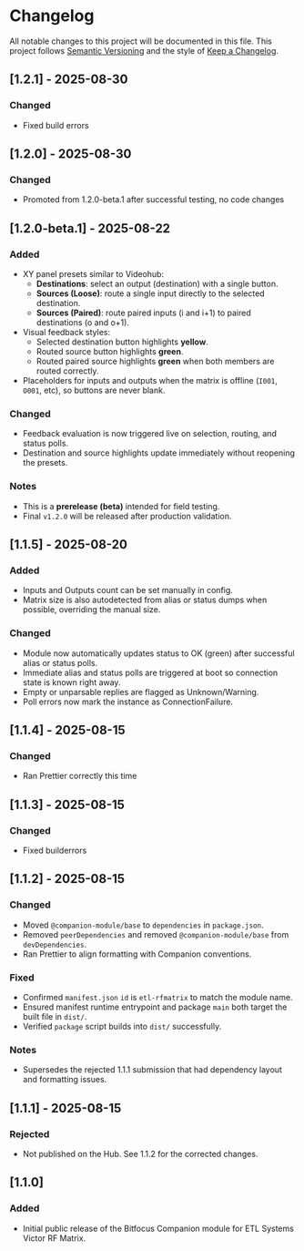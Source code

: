 # Changelog

All notable changes to this project will be documented in this file.
This project follows [Semantic Versioning](https://semver.org/) and the style of [Keep a Changelog](https://keepachangelog.com/en/1.1.0/).

## [1.2.1] - 2025-08-30

### Changed
- Fixed build errors

## [1.2.0] - 2025-08-30

### Changed
- Promoted from 1.2.0-beta.1 after successful testing, no code changes

## [1.2.0-beta.1] - 2025-08-22

### Added

- XY panel presets similar to Videohub:
  - **Destinations**: select an output (destination) with a single button.
  - **Sources (Loose)**: route a single input directly to the selected destination.
  - **Sources (Paired)**: route paired inputs (i and i+1) to paired destinations (o and o+1).
- Visual feedback styles:
  - Selected destination button highlights **yellow**.
  - Routed source button highlights **green**.
  - Routed paired source highlights **green** when both members are routed correctly.
- Placeholders for inputs and outputs when the matrix is offline (`I001`, `O001`, etc), so buttons are never blank.

### Changed

- Feedback evaluation is now triggered live on selection, routing, and status polls.
- Destination and source highlights update immediately without reopening the presets.

### Notes

- This is a **prerelease (beta)** intended for field testing.
- Final `v1.2.0` will be released after production validation.

## [1.1.5] - 2025-08-20

### Added

- Inputs and Outputs count can be set manually in config.
- Matrix size is also autodetected from alias or status dumps when possible, overriding the manual size.

### Changed

- Module now automatically updates status to OK (green) after successful alias or status polls.
- Immediate alias and status polls are triggered at boot so connection state is known right away.
- Empty or unparsable replies are flagged as Unknown/Warning.
- Poll errors now mark the instance as ConnectionFailure.

## [1.1.4] - 2025-08-15

### Changed

- Ran Prettier correctly this time

## [1.1.3] - 2025-08-15

### Changed

- Fixed builderrors

## [1.1.2] - 2025-08-15

### Changed

- Moved `@companion-module/base` to `dependencies` in `package.json`.
- Removed `peerDependencies` and removed `@companion-module/base` from `devDependencies`.
- Ran Prettier to align formatting with Companion conventions.

### Fixed

- Confirmed `manifest.json` `id` is `etl-rfmatrix` to match the module name.
- Ensured manifest runtime entrypoint and package `main` both target the built file in `dist/`.
- Verified `package` script builds into `dist/` successfully.

### Notes

- Supersedes the rejected 1.1.1 submission that had dependency layout and formatting issues.

## [1.1.1] - 2025-08-15

### Rejected

- Not published on the Hub. See 1.1.2 for the corrected changes.

## [1.1.0]

### Added

- Initial public release of the Bitfocus Companion module for ETL Systems Victor RF Matrix.
